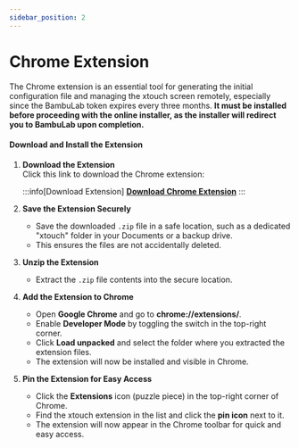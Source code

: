 ```yaml
---
sidebar_position: 2
---
```


# Chrome Extension

The Chrome extension is an essential tool for generating the initial configuration file and managing the xtouch screen remotely, especially since the BambuLab token expires every three months. **It must be installed before proceeding with the online installer, as the installer will redirect you to BambuLab upon completion.**

#### Download and Install the Extension

1. **Download the Extension**  
   Click this link to download the Chrome extension:

   :::info[Download Extension]
   **[Download Chrome Extension](https://github.com/xperiments/xtouch-pro-ext/releases/latest/download/xtouch-pro-ext.zip)**
   :::

2. **Save the Extension Securely**

   - Save the downloaded `.zip` file in a safe location, such as a dedicated "xtouch" folder in your Documents or a backup drive.
   - This ensures the files are not accidentally deleted.

3. **Unzip the Extension**

   - Extract the `.zip` file contents into the secure location.

4. **Add the Extension to Chrome**

   - Open **Google Chrome** and go to **chrome://extensions/**.
   - Enable **Developer Mode** by toggling the switch in the top-right corner.
   - Click **Load unpacked** and select the folder where you extracted the extension files.
   - The extension will now be installed and visible in Chrome.

5. **Pin the Extension for Easy Access**
   - Click the **Extensions** icon (puzzle piece) in the top-right corner of Chrome.
   - Find the xtouch extension in the list and click the **pin icon** next to it.
   - The extension will now appear in the Chrome toolbar for quick and easy access.
